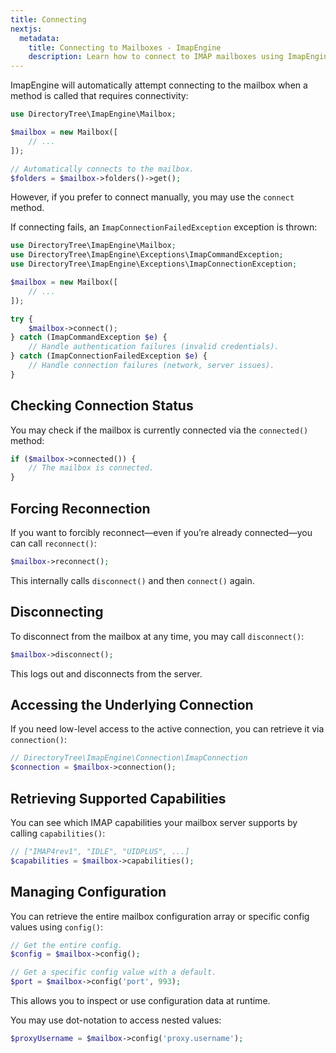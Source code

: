```yaml
---
title: Connecting
nextjs:
  metadata:
    title: Connecting to Mailboxes - ImapEngine
    description: Learn how to connect to IMAP mailboxes using ImapEngine
---
```


ImapEngine will automatically attempt connecting to the mailbox when a method is called that requires connectivity:

```php
use DirectoryTree\ImapEngine\Mailbox;

$mailbox = new Mailbox([
    // ...
]);

// Automatically connects to the mailbox.
$folders = $mailbox->folders()->get();
```

However, if you prefer to connect manually, you may use the `connect` method.

If connecting fails, an `ImapConnectionFailedException` exception is thrown:

```php
use DirectoryTree\ImapEngine\Mailbox;
use DirectoryTree\ImapEngine\Exceptions\ImapCommandException;
use DirectoryTree\ImapEngine\Exceptions\ImapConnectionException;

$mailbox = new Mailbox([
    // ...
]);

try {
    $mailbox->connect();
} catch (ImapCommandException $e) {
    // Handle authentication failures (invalid credentials).
} catch (ImapConnectionFailedException $e) {
    // Handle connection failures (network, server issues).
}
```

## Checking Connection Status

You may check if the mailbox is currently connected via the `connected()` method:

```php
if ($mailbox->connected()) {
    // The mailbox is connected.
}
```

## Forcing Reconnection
If you want to forcibly reconnect—even if you’re already connected—you can call `reconnect()`:

```php
$mailbox->reconnect();
```

This internally calls `disconnect()` and then `connect()` again.

## Disconnecting
To disconnect from the mailbox at any time, you may call `disconnect()`:

```php
$mailbox->disconnect();
```

This logs out and disconnects from the server.

## Accessing the Underlying Connection

If you need low-level access to the active connection, you can retrieve it via `connection()`:

```php
// DirectoryTree\ImapEngine\Connection\ImapConnection
$connection = $mailbox->connection();
```

## Retrieving Supported Capabilities

You can see which IMAP capabilities your mailbox server supports by calling `capabilities()`:

```php
// ["IMAP4rev1", "IDLE", "UIDPLUS", ...]
$capabilities = $mailbox->capabilities();
```

## Managing Configuration
You can retrieve the entire mailbox configuration array or specific config values using `config()`:

```php
// Get the entire config.
$config = $mailbox->config();

// Get a specific config value with a default.
$port = $mailbox->config('port', 993);
```

This allows you to inspect or use configuration data at runtime.

You may use dot-notation to access nested values:

```php
$proxyUsername = $mailbox->config('proxy.username');
```